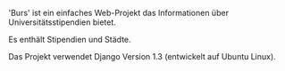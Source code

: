 'Burs' ist ein einfaches Web-Projekt das Informationen über Universitätsstipendien bietet.

Es enthält Stipendien und Städte.

Das Projekt verwendet Django Version 1.3 (entwickelt auf Ubuntu Linux).
